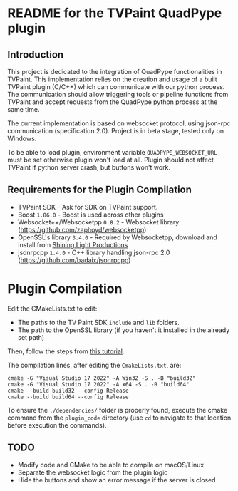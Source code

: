 README for the TVPaint QuadPype plugin
================================

Introduction
------------

This project is dedicated to the integration of QuadPype functionalities in TVPaint.
This implementation relies on the creation and usage of a built TVPaint plugin (C/C++) which can communicate with our python process.
The communication should allow triggering tools or pipeline functions from TVPaint
and accept requests from the QuadPype python process at the same time.

The current implementation is based on websocket protocol, using json-rpc communication (specification 2.0). Project is in beta stage, tested only on Windows.

To be able to load plugin, environment variable `QUADPYPE_WEBSOCKET_URL` must be set otherwise plugin won't load at all. Plugin should not affect TVPaint if python server crash, but buttons won't work.

## Requirements for the Plugin Compilation
- TVPaint SDK - Ask for SDK on TVPaint support.
- Boost `1.86.0` - Boost is used across other plugins
- Websocket++/Websocketpp `0.8.2` - Websocket library (https://github.com/zaphoyd/websocketpp)
- OpenSSL's library `3.4.0` - Required by Websocketpp, download and install from [Shining Light Productions](https://slproweb.com/products/Win32OpenSSL.htm)
- jsonrpcpp `1.4.0` - C++ library handling json-rpc 2.0 (https://github.com/badaix/jsonrpcpp)

# Plugin Compilation

Edit the CMakeLists.txt to edit:
- The paths to the TV Paint SDK `include` and `lib` folders.
- The path to the OpenSSL library (if you haven't it installed in the already set path)

Then, follow the steps from [this tutorial](https://github.com/BenSouchet/compile-tvpaint-plugin).

The compilation lines, after editing the `CmakeLists.txt`, are:

```
cmake -G "Visual Studio 17 2022" -A Win32 -S . -B "build32"
cmake -G "Visual Studio 17 2022" -A x64 -S . -B "build64"
cmake --build build32 --config Release
cmake --build build64 --config Release
```

To ensure the `./dependencies/` folder is properly found, execute the cmake command from the `plugin_code` directory (use `cd` to navigate to that location before execution the commands).

## TODO

- Modify code and CMake to be able to compile on macOS/Linux
- Separate the websocket logic from the plugin logic
- Hide the buttons and show an error message if the server is closed
